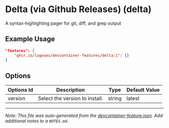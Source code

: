
# Delta (via Github Releases) (delta)

 A syntax-highlighting pager for git, diff, and grep output 

## Example Usage

```json
"features": {
    "ghcr.io/lugoues/devcontainer-features/delta:1": {}
}
```

## Options

| Options Id | Description | Type | Default Value |
|-----|-----|-----|-----|
| version | Select the version to install. | string | latest |



---

_Note: This file was auto-generated from the [devcontainer-feature.json](https://github.com/lugoues/devcontainer-features/blob/main/src/delta/devcontainer-feature.json).  Add additional notes to a `NOTES.md`._
